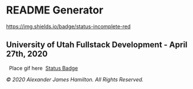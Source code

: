 # README Generator
https://img.shields.io/badge/status-incomplete-red
​
## University of Utah Fullstack Development - April 27th, 2020
​
​
Place gif here
​
[Status Badge](https://img.shields.io/badge/status-incomplete-red.png)















*© 2020 Alexander James Hamilton. All Rights Reserved.*
